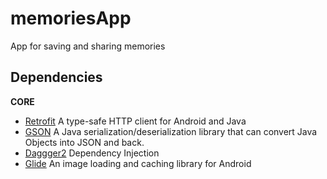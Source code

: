 # memoriesApp

App for saving and sharing memories

## Dependencies

**CORE**

* [Retrofit](http://square.github.io/retrofit)
A type-safe HTTP client for Android and Java
* [GSON](https://github.com/google/gson)
A Java serialization/deserialization library that can convert Java Objects into JSON and back.
* [Daggger2](https://google.github.io/dagger/)
Dependency Injection
* [Glide](https://github.com/bumptech/glide)
An image loading and caching library for Android
